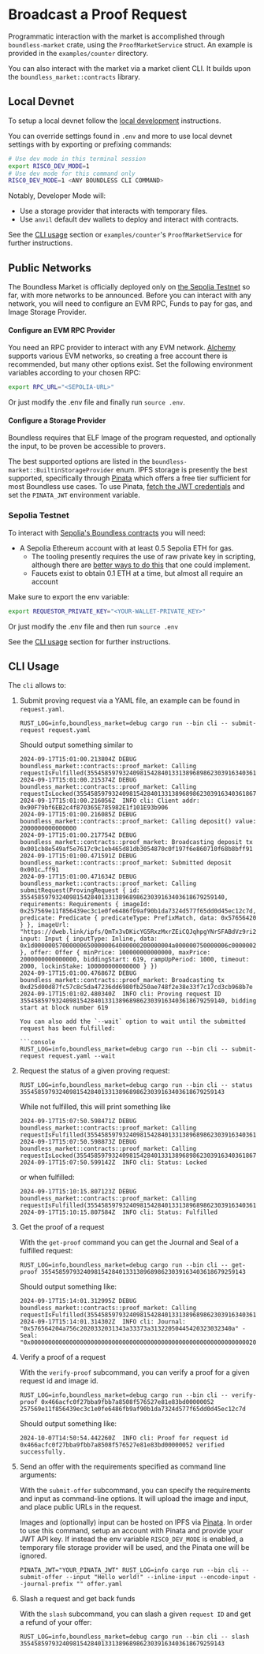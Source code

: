 # Broadcast a Proof Request

Programmatic interaction with the market is accomplished through `boundless-market` crate, using the `ProofMarketService` struct.
An example is provided in the `examples/counter` directory.

You can also interact with the market via a market client CLI.
It builds upon the `boundless_market::contracts` library.

## Local Devnet

To setup a local devnet follow the [local development][local-development] instructions.

You can override settings found in `.env` and more to use local devnet settings with by exporting or prefixing commands:

```bash
# Use dev mode in this terminal session
export RISC0_DEV_MODE=1
# Use dev mode for this command only
RISC0_DEV_MODE=1 <ANY BOUNDLESS CLI COMMAND>
```

Notably, Developer Mode will:

- Use a storage provider that interacts with temporary files.
- Use `anvil` default dev wallets to deploy and interact with contracts.

See the [CLI usage](#cli-usage) section or `examples/counter`'s `ProofMarketService` for further instructions.

## Public Networks

The Boundless Market is officially deployed only on [the Sepolia Testnet][id-deployments-sepolia-testnet] so far, with more networks to be announced.
Before you can interact with any network, you will need to configure an EVM RPC, Funds to pay for gas, and Image Storage Provider.

#### Configure an EVM RPC Provider

You need an RPC provider to interact with any EVM network. [Alchemy](https://www.alchemy.com/) supports various EVM networks, so creating a free account there is recommended, but many other options exist. Set the following environment variables according to your chosen RPC:

```bash
export RPC_URL="<SEPOLIA-URL>"
```

Or just modify the .env file and finally run `source .env`.

#### Configure a Storage Provider

Boundless requires that ELF Image of the program requested, and optionally the input, to be proven be accessible to provers.

<!-- TODO: link to rustdocs and document how one might create a storage provider (perhaps via a DA?) -->

The best supported options are listed in the `boundless-market::BuiltinStorageProvider` enum.
IPFS storage is presently the best supported, specifically through [Pinata](https://www.pinata.cloud/) which offers a free tier sufficient for most Boundless use cases.
To use Pinata, [fetch the JWT credentials](https://docs.pinata.cloud/account-management/api-keys) and set the `PINATA_JWT` environment variable.

### Sepolia Testnet

To interact with [Sepolia's Boundless contracts][id-deployments-sepolia-testnet] you will need:

- A Sepolia Ethereum account with at least 0.5 Sepolia ETH for gas.
  - The tooling presently requires the use of raw private key in scripting, although there are [better ways to do this](https://book.getfoundry.sh/tutorials/best-practices#private-key-management) that one could implement.
  <!-- TODO: need better ways to get funds for boundless users! faucets are a HUGE pain, considering the round trip gas costs! -->
  - Faucets exist to obtain 0.1 ETH at a time, but almost all require an account

Make sure to export the env variable:

```bash
export REQUESTOR_PRIVATE_KEY="<YOUR-WALLET-PRIVATE_KEY>"
```

Or just modify the .env file and then run `source .env`

See the [CLI usage](#cli-usage) section for further instructions.

## CLI Usage

The `cli` allows to:

1. Submit proving request via a YAML file, an example can be found in `request.yaml`.

   ```console
   RUST_LOG=info,boundless_market=debug cargo run --bin cli -- submit-request request.yaml
   ```

   Should output something similar to

   ```console
   2024-09-17T15:01:00.213804Z DEBUG boundless_market::contracts::proof_market: Calling requestIsFulfilled(3554585979324098154284013313896898623039163403618679259140)
   2024-09-17T15:01:00.215374Z DEBUG boundless_market::contracts::proof_market: Calling requestIsLocked(3554585979324098154284013313896898623039163403618679259140)
   2024-09-17T15:01:00.216056Z  INFO cli: Client addr: 0x90F79bf6EB2c4f870365E785982E1f101E93b906
   2024-09-17T15:01:00.216085Z DEBUG boundless_market::contracts::proof_market: Calling deposit() value: 2000000000000000
   2024-09-17T15:01:00.217754Z DEBUG boundless_market::contracts::proof_market: Broadcasting deposit tx 0x001cb8e549af5e7617c9c1eb465d81db3054870c0f197f6e860710f68b8bff91
   2024-09-17T15:01:00.471591Z DEBUG boundless_market::contracts::proof_market: Submitted deposit 0x001c…ff91
   2024-09-17T15:01:00.471634Z DEBUG boundless_market::contracts::proof_market: Calling submitRequest(ProvingRequest { id: 3554585979324098154284013313896898623039163403618679259140, requirements: Requirements { imageId: 0x257569e11f856439ec3c1e0fe6486fb9af90b1da7324d577f65dd0d45ec12c7d, predicate: Predicate { predicateType: PrefixMatch, data: 0x57656420 } }, imageUrl: "https://dweb.link/ipfs/QmTx3vDKicYG5RxzMxrZEiCQJqhpgYNrSFABdVz9ri2m5P", input: Input { inputType: Inline, data: 0x1d000000570000006500000064000000200000004a000000750000006c0000002000000020000000330000002000000031000000340000003a00000033000000370000003a00000031000000320000002000000050000000440000005400000020000000320000003000000032000000340000000a000000 }, offer: Offer { minPrice: 100000000000000, maxPrice: 2000000000000000, biddingStart: 619, rampUpPeriod: 1000, timeout: 2000, lockinStake: 100000000000000 } })
   2024-09-17T15:01:00.476867Z DEBUG boundless_market::contracts::proof_market: Broadcasting tx 0xd25d00d87fc57c8c5da47236dd6980fb250ae748f2e38e33f7c17cd3cb968b7e
   2024-09-17T15:01:02.480340Z  INFO cli: Proving request ID 3554585979324098154284013313896898623039163403618679259140, bidding start at block number 619
   ```

   ````
   You can also add the `--wait` option to wait until the submitted request has been fulfilled:

   ```console
   RUST_LOG=info,boundless_market=debug cargo run --bin cli -- submit-request request.yaml --wait
   ````

2. Request the status of a given proving request:

   ```console
   RUST_LOG=info,boundless_market=debug cargo run --bin cli -- status 3554585979324098154284013313896898623039163403618679259143
   ```

   While not fulfilled, this will print something like

   ```console
   2024-09-17T15:07:50.598471Z DEBUG boundless_market::contracts::proof_market: Calling requestIsFulfilled(3554585979324098154284013313896898623039163403618679259143)
   2024-09-17T15:07:50.598873Z DEBUG boundless_market::contracts::proof_market: Calling requestIsLocked(3554585979324098154284013313896898623039163403618679259143)
   2024-09-17T15:07:50.599142Z  INFO cli: Status: Locked
   ```

   or when fulfilled:

   ```console
   2024-09-17T15:10:15.807123Z DEBUG boundless_market::contracts::proof_market: Calling requestIsFulfilled(3554585979324098154284013313896898623039163403618679259143)
   2024-09-17T15:10:15.807584Z  INFO cli: Status: Fulfilled
   ```

3. Get the proof of a request

   With the `get-proof` command you can get the Journal and Seal of a fulfilled request:

   ```console
   RUST_LOG=info,boundless_market=debug cargo run --bin cli -- get-proof 3554585979324098154284013313896898623039163403618679259143
   ```

   Should output something like:

   ```console
   2024-09-17T15:14:01.312995Z DEBUG boundless_market::contracts::proof_market: Calling requestIsFulfilled(3554585979324098154284013313896898623039163403618679259143)
   2024-09-17T15:14:01.314302Z  INFO cli: Journal: "0x576564204a756c2020332031343a33373a31322050445420323032340a" - Seal: "0x0000000000000000000000000000000000000000000000000000000000000020000000000000000000000000000000000000000000000000000000000000000164578a3cc24cf38d1173509a99db4f70d57ff3a6c43cb2e8552a2a5d252968ba"
   ```

4. Verify a proof of a request

   With the `verify-proof` subcommand, you can verify a proof for a given request id and image id.

   ```console
   RUST_LOG=info,boundless_market=debug cargo run --bin cli -- verify-proof 0x466acfc0f27bba9fbb7a8508f576527e81e83bd00000052 257569e11f856439ec3c1e0fe6486fb9af90b1da7324d577f65dd0d45ec12c7d
   ```

   Should output something like:

   ```console
   2024-10-07T14:50:54.442260Z  INFO cli: Proof for request id 0x466acfc0f27bba9fbb7a8508f576527e81e83bd00000052 verified successfully.
   ```

5. Send an offer with the requirements specified as command line arguments:

   With the `submit-offer` subcommand, you can specify the requirements and input as command-line options.
   It will upload the image and input, and place public URLs in the request.

   Images and (optionally) input can be hosted on IPFS via [Pinata](https://pinata.cloud).
   In order to use this command, setup an account with Pinata and provide your JWT API key.
   If instead the env variable `RISC0_DEV_MODE` is enabled, a temporary file storage provider will be used,
   and the Pinata one will be ignored.

   ```console
   PINATA_JWT="YOUR_PINATA_JWT" RUST_LOG=info cargo run --bin cli -- submit-offer --input "Hello world!" --inline-input --encode-input --journal-prefix "" offer.yaml
   ```

6. Slash a request and get back funds

   With the `slash` subcommand, you can slash a given `request ID` and get a refund of your offer:

   ```console
   RUST_LOG=info,boundless_market=debug cargo run --bin cli -- slash 3554585979324098154284013313896898623039163403618679259143
   ```

[id-deployments-sepolia-testnet]: ../market/deployments.md#sepolia-testnet
[local-development]: ../market/local-development.md
